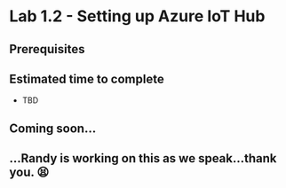 # Lab 1.2 - Setting up Azure IoT Hub

## Prerequisites

## Estimated time to complete
- TBD

## Coming soon...

## ...Randy is working on this as we speak...thank you. :tired_face:
